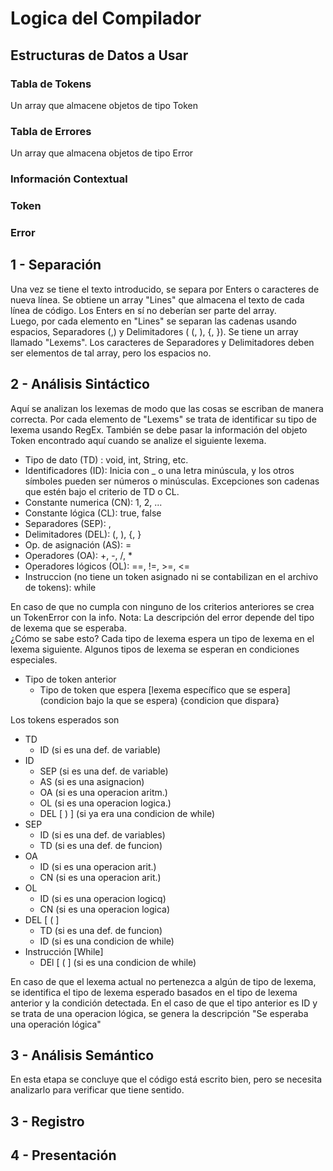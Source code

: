# Logica del Compilador #

## Estructuras de Datos a Usar ##

### Tabla de Tokens ###

Un array que almacene objetos de tipo Token

### Tabla de Errores ###

Un array que almacena objetos de tipo Error

### Información Contextual ###



### Token ####

### Error ###

## 1 - Separación ##

Una vez se tiene el texto introducido, se separa por Enters o caracteres de nueva línea. Se obtiene un array "Lines" que almacena el texto de cada línea de código. Los Enters en sí no deberían ser parte del array.   
Luego, por cada elemento en "Lines" se separan las cadenas usando espacios, Separadores (,) y Delimitadores ( (, ), {, }). Se tiene un array llamado "Lexems". Los caracteres de Separadores y Delimitadores deben ser elementos de tal array, pero los espacios no.

## 2 - Análisis Sintáctico ##


Aquí se analizan los lexemas de modo que las cosas se escriban de manera correcta.
Por cada elemento de "Lexems" se trata de identificar su tipo de lexema usando RegEx. También se debe pasar la información del objeto Token encontrado aquí cuando se analize el siguiente lexema.

* Tipo de dato (TD) : void, int, String, etc.
* Identificadores (ID): Inicia con _ o una letra minúscula, y los otros símboles pueden ser números o minúsculas. Excepciones son cadenas que estén bajo el criterio de TD o CL.
* Constante numerica (CN): 1, 2, ... 
* Constante lógica (CL): true, false
* Separadores (SEP): ,
* Delimitadores (DEL): (, ), {, }
* Op. de asignación (AS): =
* Operadores (OA): +, -, /, *
* Operadores lógicos (OL): ==, !=, >=, <=
* Instruccion (no tiene un token asignado ni se contabilizan en el archivo de tokens): while

En caso de que no cumpla con ninguno de los criterios anteriores se crea un TokenError con la info. Nota: La descripción del error depende del tipo de lexema que se esperaba.  
¿Cómo se sabe esto? Cada tipo de lexema espera un tipo de lexema en el lexema siguiente. Algunos tipos de lexema se esperan en condiciones especiales.

* Tipo de token anterior
    * Tipo de token que espera [lexema específico que se espera] (condicion bajo la que se espera) {condicion que dispara}

Los tokens esperados son

* TD
    * ID (si es una def. de variable)
* ID
    * SEP (si es una def. de variable)
    * AS (si es una asignacion)
    * OA (si es una operacion aritm.)
    * OL (si es una operacion logica.)
    * DEL [ ) ] (si ya era una condicion de while)
* SEP
    * ID (si es una def. de variables)
    * TD (si es una def. de funcion)
* OA
    * ID (si es una operacion arit.)
    * CN (si es una operacion arit.)
* OL
    * ID (si es una operacion logicq)
    * CN (si es una operacion logica)
* DEL [ ( ]
    * TD (si es una def. de funcion)
    * ID (si es una condicion de while)
* Instrucción [While]
    * DEl [ ( ] (si es una condicion de while)

En caso de que el lexema actual no pertenezca a algún de tipo de lexema, se identifica el tipo de lexema esperado basados en el tipo de lexema anterior y la condición detectada. En el caso de que el tipo anterior es ID y se trata de una operacion lógica, se genera la descripción "Se esperaba una operación lógica"

## 3 - Análisis Semántico ##

En esta etapa se concluye que el código está escrito bien, pero se necesita analizarlo para verificar que tiene sentido. 

## 3 - Registro ##

## 4 - Presentación ##
